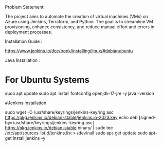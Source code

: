 Problem Statement:

The project aims to automate the creation of virtual machines (VMs) on Azure using Jenkins, Terraform, and Python. The goal is to streamline VM provisioning, enhance consistency, and reduce manual effort and errors in deployment processes.

Installation Guide : 

https://www.jenkins.io/doc/book/installing/linux/#debianubuntu

Java Installation :

# For Ubuntu Systems

sudo apt update
sudo apt install fontconfig openjdk-17-jre -y
java -version

#Jenkins Installation 

sudo wget -O /usr/share/keyrings/jenkins-keyring.asc \
  https://pkg.jenkins.io/debian-stable/jenkins.io-2023.key
echo deb [signed-by=/usr/share/keyrings/jenkins-keyring.asc] \
  https://pkg.jenkins.io/debian-stable binary/ | sudo tee \
  /etc/apt/sources.list.d/jenkins.list > /dev/null
sudo apt-get update
sudo apt-get install jenkins -y